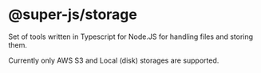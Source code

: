 # @super-js/storage
Set of tools written in Typescript for Node.JS for handling files and storing them.

Currently only AWS S3 and Local (disk) storages are supported.